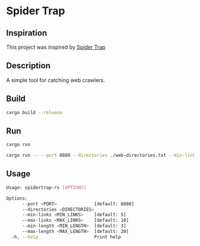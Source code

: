 # Spider Trap

## Inspiration

This project was inspired by [Spider Trap](https://github.com/adhdproject/spidertrap)

## Description

A simple tool for catching web crawlers.

## Build

```bash
cargo build --release
```

## Run

```bash
cargo run
```

```bash
cargo run -- --port 8080 --directories ./web-directories.txt --min-links 5 --max-links 10 --min-length 3 --max-length 20
```

## Usage

```bash
Usage: spidertrap-rs [OPTIONS]

Options:
      --port <PORT>              [default: 8080]
      --directories <DIRECTORIES>
      --min-links <MIN_LINKS>    [default: 5]
      --max-links <MAX_LINKS>    [default: 10]
      --min-length <MIN_LENGTH>  [default: 3]
      --max-length <MAX_LENGTH>  [default: 20]
  -h, --help                     Print help
```
